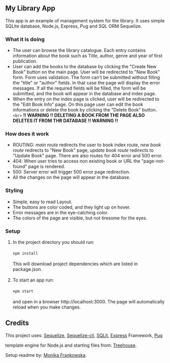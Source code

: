 ## My Library App

This app is an example of management system for the library. It uses simple SQLite  database, Node.js, Express, Pug and SQL ORM Sequelize. 

### What it is doing

- The user can browse the library catalogue. Each entry contains information about the book such as Title, author, genre and year of first publication.
- User can add the books to the database by clicking the "Create New Book" button on the main page. User will be redirected to "New Book" form.
  Form uses validation. The form can't be submitted without filling the "title" or "author" fields. In that case the page will display the error messages.
  If all the required fields will be filled, the form will be submitted, and the book will appear in the database and index page.
- When the entry on the index page is clicked, user will be redirected to the "Edit Book Info" page. On this page user can edit the book informations or delete the book by clicking the "Delete Book" button.`<br>`
  **!! WARNING !! DELETING A BOOK FROM THE PAGE ALSO DELETES IT FROM THR DATABASE !! WARNING !!**

### How does it work
- ROUTiNG: _main route_ redirects the user to book index route, _new book route_ redirects to "New Book" page, _update book route_ redirects to "Update Book" page. There are also routes for 404 error and 500 error.
- 404: When user tries to access non existing book or URL the "page-not-found" page is rendered.
- 500: Server error will trigger 500 error page redirection.
- All the changes on the page will appear in the database.

### Styling 
- Simple, easy to read Layout.
- The buttons are color coded, and they light up on hover.
- Error messages are in the eye-catching color.
- The colors of the page are visible, but not tiresome for the eyes.

### Setup
1. In the project directory you should run:<br/><br/>
`npm install`<br/><br/> This will download project dependencies which are listed in package.json.<br/><br/>
2. To start an app run:<br/><br/>
    `npm start`<br/><br/>
    and open in a browser http://localhost:3000. The page will automatically reload when you make changes.
    
## Credits
This project uses:
[Sequelize](https://sequelize.org), 
[Sequelize-cli](https://www.npmjs.com/package/sequelize-cli), 
[SQLit](https://www.sqlite.org/index.html), 
[Express](https://expressjs.com) Framework,
[Pug](https://pugjs.org/api/getting-started.html) 

template engine for Node.js and starting files from: [Treehouse](https://teamtreehouse.com). 

Setup readme by: [Monika Frankowska](https://github.com/monifra).  

     

 

